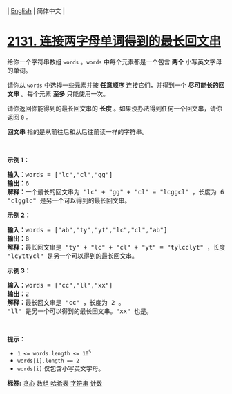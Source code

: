 | [English](README_EN.md) | 简体中文 |

# [2131. 连接两字母单词得到的最长回文串](https://leetcode.cn/problems/longest-palindrome-by-concatenating-two-letter-words)
<p>给你一个字符串数组&nbsp;<code>words</code>&nbsp;。<code>words</code>&nbsp;中每个元素都是一个包含 <strong>两个</strong>&nbsp;小写英文字母的单词。</p>

<p>请你从 <code>words</code>&nbsp;中选择一些元素并按 <b>任意顺序</b>&nbsp;连接它们，并得到一个 <strong>尽可能长的回文串</strong>&nbsp;。每个元素 <strong>至多</strong>&nbsp;只能使用一次。</p>

<p>请你返回你能得到的最长回文串的 <strong>长度</strong>&nbsp;。如果没办法得到任何一个回文串，请你返回 <code>0</code>&nbsp;。</p>

<p><strong>回文串</strong>&nbsp;指的是从前往后和从后往前读一样的字符串。</p>

<p>&nbsp;</p>

<p><strong>示例 1：</strong></p>

<pre><b>输入：</b>words = ["lc","cl","gg"]
<b>输出：</b>6
<b>解释：</b>一个最长的回文串为 "lc" + "gg" + "cl" = "lcggcl" ，长度为 6 。
"clgglc" 是另一个可以得到的最长回文串。
</pre>

<p><strong>示例 2：</strong></p>

<pre><b>输入：</b>words = ["ab","ty","yt","lc","cl","ab"]
<b>输出：</b>8
<strong>解释：</strong>最长回文串是 "ty" + "lc" + "cl" + "yt" = "tylcclyt" ，长度为 8 。
"lcyttycl" 是另一个可以得到的最长回文串。
</pre>

<p><strong>示例 3：</strong></p>

<pre><b>输入：</b>words = ["cc","ll","xx"]
<b>输出：</b>2
<b>解释：</b>最长回文串是 "cc" ，长度为 2 。
"ll" 是另一个可以得到的最长回文串。"xx" 也是。</pre>

<p>&nbsp;</p>

<p><strong>提示：</strong></p>

<ul>
	<li><code>1 &lt;= words.length &lt;= 10<sup>5</sup></code></li>
	<li><code>words[i].length == 2</code></li>
	<li><code>words[i]</code>&nbsp;仅包含小写英文字母。</li>
</ul>

**标签:**  [贪心](https://leetcode.cn/tag/greedy) [数组](https://leetcode.cn/tag/array) [哈希表](https://leetcode.cn/tag/hash-table) [字符串](https://leetcode.cn/tag/string) [计数](https://leetcode.cn/tag/counting) 